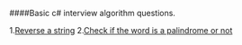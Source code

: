 ####Basic c# interview algorithm questions.

1.[Reverse a string](https://github.com/erandafdo94/basic-algorithm-questions-csharp-/blob/main/Program.cs#L44) 2.[Check if the word is a palindrome or not](https://github.com/erandafdo94/basic-algorithm-questions-csharp-/blob/main/Program.cs#L20)
